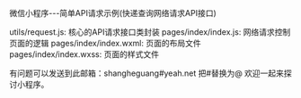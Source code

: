 微信小程序---简单API请求示例(快递查询网络请求API接口)

utils/request.js:		核心的API请求接口类封装
pages/index/index.js:	网络请求控制页面的逻辑
pages/index/index.wxml:	页面的布局文件
pages/index/index.wxss: 页面的样式文件

有问题可以发送到此邮箱：shangheguang#yeah.net 把#替换为@
欢迎一起来探讨小程序。